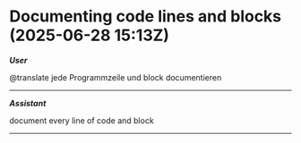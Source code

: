 <!-- Generated by SpecStory -->

# Documenting code lines and blocks (2025-06-28 15:13Z)

_**User**_

@translate jede Programmzeile und block documentieren

---

_**Assistant**_

document every line of code and block

---

